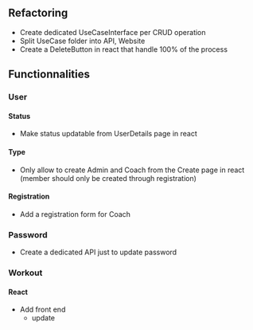 ## Refactoring
* Create dedicated UseCaseInterface per CRUD operation
* Split UseCase folder into API, Website
* Create a DeleteButton in react that handle 100% of the process

## Functionnalities
### User
#### Status
* Make status updatable from UserDetails page in react
#### Type
* Only allow to create Admin and Coach from the Create page in react (member should only be created through registration)
#### Registration
* Add a registration form for Coach
### Password
* Create a dedicated API just to update password

### Workout
#### React
* Add front end
  * update
